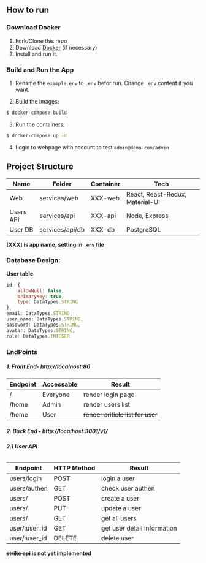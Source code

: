 ## How to run

### Download Docker

1. Fork/Clone this repo
2. Download [Docker](https://docker.com) (if necessary)
3. Install and run it.

### Build and Run the App

1. Rename the `example.env` to `.env` befor run. Change `.env` content if you want.

2. Build the images:

```sh
$ docker-compose build
```

3. Run the containers:

```sh
$ docker-compose up -d
```

4. Login to webpage with account to test:`admin@demo.com/admin`

## Project Structure

| Name      | Folder          | Container | Tech                                       |
| --------- | --------------- | --------- | ------------------------------------------ |
| Web       | services/web    | XXX-web   | React, React-Redux, Material-UI            |
| Users API | services/api    | XXX-api   | Node, Express                              |
| User DB   | services/api/db | XXX-db    | PostgreSQL                                 |
**[XXX] is app name, setting in `.env` file**

### **Database Design:**

**User table**

```javascript
id: {
	allowNull: false,
  	primaryKey: true,
    type: DataTypes.STRING
},
email: DataTypes.STRING,
user_name: DataTypes.STRING,
password: DataTypes.STRING,
avatar: DataTypes.STRING,
role: DataTypes.INTEGER
```

### EndPoints

##### 1. Front End- http://localhost:80

| Endpoint | Accessable | Result                            |
| -------- | ---------- | --------------------------------- |
| /        | Everyone   | render login page                 |
| /home    | Admin      | render users list                 |
| /home    | User       | ~~render ariticle list for user~~ |

##### 2. Back End - http://localhost:3001/v1/

###### **2.1 User API**

| Endpoint          | HTTP Method | Result                      |
| ----------------- | ----------- | --------------------------- |
| users/login       | POST        | login a user                |
| users/authen      | GET         | check user authen           |
| users/            | POST        | create a user               |
| users/            | PUT         | update a user               |
| users/            | GET         | get all users               |
| user/:user_id     | GET         | get user detail information |
| ~~user/:user_id~~ | ~~DELETE~~  | ~~delete user~~             |

**~~strike api~~ is not yet implemented**
